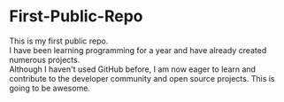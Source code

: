 # First-Public-Repo
This is my first public repo.<br>
I have been learning programming for a year and have already created numerous projects. <br>Although I haven't used GitHub before, I am now eager to learn and contribute to the developer community and open source projects.
This is going to be awesome.
